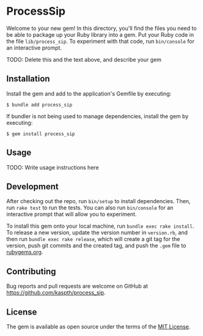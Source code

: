 # ProcessSip

Welcome to your new gem! In this directory, you'll find the files you need to be able to package up your Ruby library into a gem. Put your Ruby code in the file `lib/process_sip`. To experiment with that code, run `bin/console` for an interactive prompt.

TODO: Delete this and the text above, and describe your gem

## Installation

Install the gem and add to the application's Gemfile by executing:

    $ bundle add process_sip

If bundler is not being used to manage dependencies, install the gem by executing:

    $ gem install process_sip

## Usage

TODO: Write usage instructions here

## Development

After checking out the repo, run `bin/setup` to install dependencies. Then, run `rake test` to run the tests. You can also run `bin/console` for an interactive prompt that will allow you to experiment.

To install this gem onto your local machine, run `bundle exec rake install`. To release a new version, update the version number in `version.rb`, and then run `bundle exec rake release`, which will create a git tag for the version, push git commits and the created tag, and push the `.gem` file to [rubygems.org](https://rubygems.org).

## Contributing

Bug reports and pull requests are welcome on GitHub at https://github.com/kaspth/process_sip.

## License

The gem is available as open source under the terms of the [MIT License](https://opensource.org/licenses/MIT).
